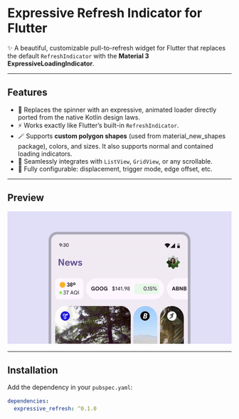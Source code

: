 # Expressive Refresh Indicator for Flutter

✨ A beautiful, customizable pull-to-refresh widget for Flutter that replaces the default `RefreshIndicator` with the **Material 3 ExpressiveLoadingIndicator**.

---

## Features

- 🎨 Replaces the spinner with an expressive, animated loader directly ported from the native Kotlin design laws.
- ⚡ Works exactly like Flutter’s built-in `RefreshIndicator`.
- 🪄 Supports **custom polygon shapes** (used from material_new_shapes package), colors, and sizes. It also supports normal and contained loading indicators.
- 📱 Seamlessly integrates with `ListView`, `GridView`, or any scrollable.
- 🔧 Fully configurable: displacement, trigger mode, edge offset, etc.

---

## Preview

![](onRefresh.gif)


---

## Installation

Add the dependency in your `pubspec.yaml`:

```yaml
dependencies:
  expressive_refresh: ^0.1.0
